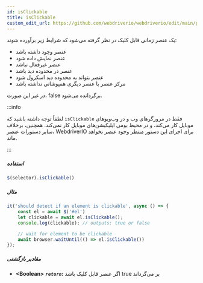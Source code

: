 ```yaml
---
id: isClickable
title: isClickable
custom_edit_url: https://github.com/webdriverio/webdriverio/edit/main/packages/webdriverio/src/commands/element/isClickable.ts
---
```


یک عنصر زمانی قابل کلیک در نظر گرفته می‌شود که شرایط زیر برآورده شوند:

- عنصر وجود داشته باشد
- عنصر نمایش داده شود
- عنصر غیرفعال نباشد
- عنصر در محدوده دید باشد
- عنصر بتواند به محدوده دید اسکرول شود
- مرکز عنصر با عنصر دیگری همپوشانی نداشته باشد

در غیر این صورت، false برگردانده می‌شود.

:::info

لطفاً توجه داشته باشید که `isClickable` فقط در مرورگرهای وب و در وب‌ویوهای موبایل کار می‌کند،
و در محیط بومی اپلیکیشن‌های موبایل کار نمی‌کند. همچنین، برخلاف سایر دستورات عنصر، 
WebdriverIO برای اجرای این دستور منتظر وجود عنصر نخواهد ماند.

:::

##### استفاده

```js
$(selector).isClickable()
```

##### مثال

```js title="isClickable.js"
it('should detect if an element is clickable', async () => {
    const el = await $('#el')
    let clickable = await el.isClickable();
    console.log(clickable); // outputs: true or false

    // wait for element to be clickable
    await browser.waitUntil(() => el.isClickable())
});
```

##### مقادیر بازگشتی

- **&lt;Boolean&gt;**
            **<code><var>return</var></code>:**             اگر عنصر قابل کلیک باشد true بر می‌گرداند